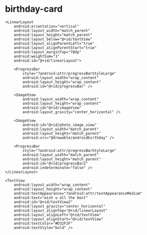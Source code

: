 # birthday-card
<TextView
        android:layout_width="wrap_content"
        android:layout_height="wrap_content"
        android:textAppearance="?android:attr/textAppearanceLarge"
        android:text="Happy Birthday !"
        android:id="@+id/textView"
        android:layout_alignParentTop="true"
        android:layout_centerHorizontal="true"
        android:textColor="#8E24AA"
        android:textStyle="bold" />

    <LinearLayout
        android:orientation="vertical"
        android:layout_width="match_parent"
        android:layout_height="match_parent"
        android:layout_below="@+id/textView"
        android:layout_alignParentLeft="true"
        android:layout_alignParentStart="true"
        android:layout_marginTop="78dp"
        android:weightSum="1"
        android:id="@+id/linearLayout">

        <ProgressBar
            style="?android:attr/progressBarStyleLarge"
            android:layout_width="wrap_content"
            android:layout_height="wrap_content"
            android:id="@+id/progressBar" />

        <ImageView
            android:layout_width="wrap_content"
            android:layout_height="wrap_content"
            android:id="@+id/imageView"
            android:layout_gravity="center_horizontal" />

        <ImageView
            android:id="@+id/photo_image_view"
            android:layout_width="match_parent"
            android:layout_height="match_parent"
            android:src="@drawable/androidbirthday" />

        <ProgressBar
            style="?android:attr/progressBarStyleLarge"
            android:layout_width="match_parent"
            android:layout_height="match_parent"
            android:id="@+id/progressBar2"
            android:indeterminate="false" />
    </LinearLayout>

    <TextView
        android:layout_width="wrap_content"
        android:layout_height="wrap_content"
        android:textAppearance="?android:attr/textAppearanceMedium"
        android:text="wish u all the best"
        android:id="@+id/textView2"
        android:layout_gravity="center_horizontal"
        android:layout_alignTop="@+id/linearLayout"
        android:layout_alignLeft="@+id/textView"
        android:layout_alignStart="@+id/textView"
        android:textColor="#D32F2F"
        android:textStyle="bold" />

